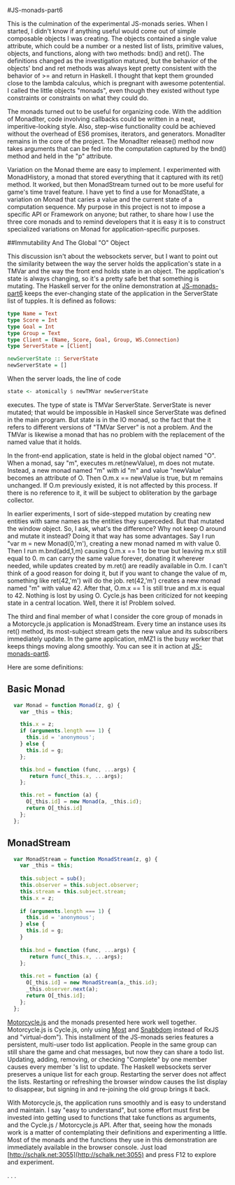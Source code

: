 #JS-monads-part6

This is the culmination of the experimental JS-monads series. When I started, I didn't know if anything useful would come out of simple composable objects I was creating. The objects contained a single value attribute, which could be a number or a nested list of lists, primitive values, objects, and functions, along with two methods: bnd() and ret(). The definitions changed as the investigation matured, but the behavior of the objects' bnd and ret methods was always kept pretty consistent with the behavior of >= and return in Haskell. I thought that kept them grounded close to the lambda calculus, which is pregnant with awesome potentential. I called the little objects "monads", even though they existed without type constraints or constraints on what they could do.

The monads turned out to be useful for organizing code. With the addition of MonadIter, code involving callbacks could be written in a neat, imperitive-looking style. Also, step-wise functionality could be achieved without the overhead of ES6 promises, iterators, and generators. MonadIter remains in the core of the project. The MonadIter release() method now takes arguments that can be fed into the computation captured by the bnd() method and held in the "p" attribute.

Variation on the Monad theme are easy to implement. I experimented with MonadHistory, a monad that stored everything that it captured with its ret() method. It worked, but then MonadStream turned out to be more useful for game's time travel feature. I have yet to find a use for MonadState, a variation on Monad that caries a value and the current state of a computation sequence. My purpose in this project is not to impose a specific API or Framework on anyone; but rather, to share how I use the three core monads and to remind developers that it is easy it is to construct specialized variations on Monad for application-specific purposes.

##Immutability And The Global "O" Object

This discussion isn't about the websockets server, but I want to point out the similarity between the way the server holds the application's state in a TMVar and the way the front end holds state in an object. The application's state is always changing, so it\'s a pretty safe bet that something is mutating. The Haskell server for the online demonstration at [JS-monads-part6](http://schalk.net:3055) keeps the ever-changing state of the application in the ServerState list of tupples. It is defined as follows: 
```haskell
type Name = Text
type Score = Int
type Goal = Int
type Group = Text
type Client = (Name, Score, Goal, Group, WS.Connection)
type ServerState = [Client]

newServerState :: ServerState
newServerState = []
```
When the server loads, the line of code 
```haskell
state <- atomically $ newTMVar newServerState
```
 executes. The type of state is TMVar ServerState. ServerState is never mutated; that would be impossible in Haskell since ServerState was defined in the main program. But state is in the IO monad, so the fact that the it refers to different versions of "TMVar Server" is not a problem. And the TMVar is likewise a monad that has no problem with the replacement of the named value that it holds.

In the front-end application, state is held in the global object named "O". When a monad, say "m", executes m.ret(newValue), m does not mutate. Instead, a new monad named "m" with id "m" and value "newValue" becomes an attribute of O. Then O.m.x == newValue is true, but m remains unchanged. If O.m previously existed, it is not affected by this process. If there is no reference to it, it will be subject to obliteration by the garbage collector.

In earlier experiments, I sort of side-stepped mutation by creating new entities with same names as the entities they superceded. But that mutated the window object. So, I ask, what's the difference? Why not keep O around and mutate it instead? Doing it that way has some advantages. Say I run "var m = new Monad(0,'m'), creating a new monad named m with value 0. Then I run m.bnd(add,1,m) causing O.m.x == 1 to be true but leaving m.x still equal to 0. m can carry the same value forever, donating it wherever needed, while updates created by m.ret() are readily available in O.m. I can't think of a good reason for doing it, but if you want to change the value of m, something like ret(42,'m') will do the job. ret(42,'m') creates a new monad named "m" with value 42. After that, O.m.x == 1 is still true and m.x is equal to 42. Nothing is lost by using O. Cycle.js has been criticized for not keeping state in a central location. Well, there it is! Problem solved.

The third and final member of what I consider the core group of monads in a Motorcycle.js application is MonadStream. Every time an instance uses its ret() method, its most-subject stream gets the new value and its subscribers immediately update. In the game application, mMZ1 is the busy worker that keeps things moving along smoothly. You can see it in action at [JS-monads-part6](http://schalk.net:3055). 

Here are some definitions:
## Basic Monad    
```javascript                 
  var Monad = function Monad(z, g) {
    var _this = this;

    this.x = z;
    if (arguments.length === 1) {
      this.id = 'anonymous';
    } else {
      this.id = g;
    };

    this.bnd = function (func, ...args) {
       return func(_this.x, ...args);
    };

    this.ret = function (a) {
      O[_this.id] = new Monad(a, _this.id);
      return O[_this.id]
    };
  };               
```
## MonadStream
```javascript
  var MonadStream = function MonadStream(z, g) {
    var _this = this;
    
    this.subject = sub();
    this.observer = this.subject.observer;
    this.stream = this.subject.stream;
    this.x = z;
  
    if (arguments.length === 1) {
      this.id = 'anonymous';
    } else {
      this.id = g;
    }
  
    this.bnd = function (func, ...args) {
       return func(_this.x, ...args);
    };
  
    this.ret = function (a) {
      O[_this.id] = new MonadStream(a,_this.id);
      _this.observer.next(a);
      return O[_this.id];
    };
  };
```
[Motorcycle.js](https://github.com/motorcyclejs) and the monads presented here work well together. Motorcycle.js is Cycle.js, only using [Most](href='https://github.com/cujojs/most') and [Snabbdom]('https://github.com/paldepind/snabbdom') instead of RxJS and "virtual-dom").
This installment of the JS-monads series features a persistent, multi-user todo list application. People in the same group can still share the game and chat messages, but now they can share a todo list. Updating, adding, removing, or checking "Complete" by one member causes every member 's list to update. The Haskell websockets server preserves a unique list for each group. Restarting the server does not affect the lists. Restarting or refreshing the browser window causes the list display to disappear, but signing in and re-joining the old group brings it back. 

With Motorcycle.js, the application runs smoothly and is easy to understand and maintain. I say "easy to understand", but some effort must first be invested into getting used to functions that take functions as arguments, and the Cycle.js / Motorcycle.js API. After that, seeing how the monads work is a matter of contemplating their definitions and experimenting a little. Most of the monads and the functions they use in this demonstration are immediately available in the browser console. Just load [http://schalk.net:3055](http://schalk.net:3055) and press F12 to explore and experiment.



.
.
.

